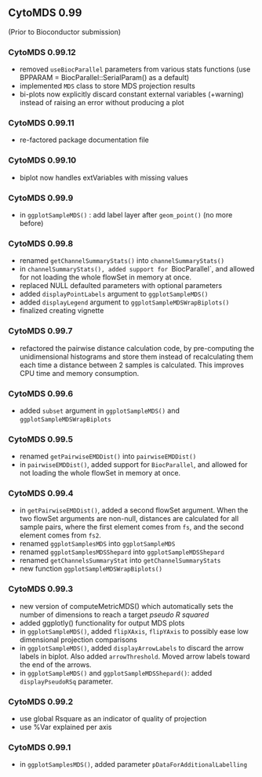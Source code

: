 ## CytoMDS 0.99

(Prior to Bioconductor submission)

### CytoMDS 0.99.12
- removed `useBiocParallel` parameters from various stats functions 
(use BPPARAM = BiocParallel::SerialParam() as a default)
- implemented `MDS` class to store MDS projection results
- bi-plots now explicitly discard constant external variables (+warning) 
instead of raising an error without producing a plot

### CytoMDS 0.99.11
- re-factored package documentation file

### CytoMDS 0.99.10
- biplot now handles extVariables with missing values

### CytoMDS 0.99.9
- in `ggplotSampleMDS()` : add label layer after `geom_point()` (no more before)

### CytoMDS 0.99.8
- renamed `getChannelSummaryStats()` into `channelSummaryStats()`
- in `channelSummaryStats(), added support for `BiocParallel`, and allowed
for not loading the whole flowSet in memory at once.
- replaced NULL defaulted parameters with optional parameters
- added `displayPointLabels` argument to `ggplotSampleMDS()`
- added `displayLegend` argument to `ggplotSampleMDSWrapBiplots()`
- finalized creating vignette

### CytoMDS 0.99.7
- refactored the pairwise distance calculation code, by pre-computing the
unidimensional histograms and store them instead of recalculating them each
time a distance between 2 samples is calculated. This improves CPU time and
memory consumption.

### CytoMDS 0.99.6
- added `subset` argument in `ggplotSampleMDS()` and 
`ggplotSampleMDSWrapBiplots`

### CytoMDS 0.99.5
- renamed `getPairwiseEMDDist()` into `pairwiseEMDDist()`
- in `pairwiseEMDDist()`, added support for `BiocParallel`, and allowed
for not loading the whole flowSet in memory at once.

### CytoMDS 0.99.4
- in `getPairwiseEMDDist()`, added a second flowSet argument. When the two
flowSet arguments are non-null, distances are calculated for all sample pairs, 
where the first element comes from `fs`, 
and the second element comes from `fs2`.
- renamed `ggplotSamplesMDS` into `ggplotSampleMDS`
- renamed `ggplotSamplesMDSShepard` into `ggplotSampleMDSShepard`
- renamed `getChannelsSummaryStat` into `getChannelSummaryStats`
- new function `ggplotSampleMDSWrapBiplots()`

### CytoMDS 0.99.3
- new version of computeMetricMDS() which automatically sets 
the number of dimensions to reach a target *pseudo R squared*
- added ggplotly() functionality for output MDS plots
- in `ggplotSampleMDS()`, added `flipXAxis`, `flipYAxis` 
to possibly ease low dimensional projection comparisons
- in `ggplotSampleMDS()`, added `displayArrowLabels` to discard
the arrow labels in biplot. Also added `arrowThreshold`.
Moved arrow labels toward the end of the arrows.
- in `ggplotSampleMDS()` and `ggplotSampleMDSShepard()`: added 
`displayPseudoRSq` parameter.

### CytoMDS 0.99.2
- use global Rsquare as an indicator of quality of projection
- use %Var explained per axis

### CytoMDS 0.99.1
- in `ggplotSamplesMDS()`, added parameter `pDataForAdditionalLabelling`